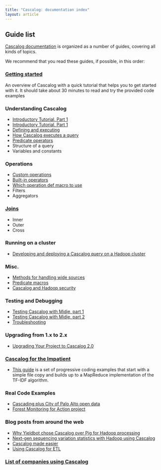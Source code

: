 ```yaml
---
title: "Cascalog: documentation index"
layout: article
---
```


## Guide list

[Cascalog documentation](https://www.cascalog.org/) is organized as a number of guides, covering all kinds of topics.

We recommend that you read these guides, if possible, in this order:


###  [Getting started](/articles/getting_started.html)

An overview of Cascalog with a quick tutorial that helps you to get started with it. It should take about 30 minutes to read and try the provided code examples

### Understanding Cascalog

- [Introductory Tutorial, Part 1](http://nathanmarz.com/blog/introducing-cascalog-a-clojure-based-query-language-for-hado.html)
- [Introductory Tutorial, Part 1](http://nathanmarz.com/blog/new-cascalog-features-outer-joins-combiners-sorting-and-more.html)
- [Defining and executing](https://github.com/nathanmarz/cascalog/wiki/Defining-and-executing-queries)
- [How Cascalog executes a query](https://github.com/nathanmarz/cascalog/wiki/How-cascalog-executes-a-query)
- [Predicate operators](https://github.com/nathanmarz/cascalog/wiki/Predicate-operators)
- Structure of a query
- Variables and constants

### Operations

- [Custom operations](https://github.com/nathanmarz/cascalog/wiki/Guide-to-custom-operations)
- [Built-in operators](https://github.com/nathanmarz/cascalog/wiki/Built-in-operations)
- [Which operation def macro to use](http://entxtech.blogspot.com/2010/12/which-operation-def-macro-should-i-use.html)
- Filters
- Aggregators

### [Joins](https://github.com/nathanmarz/cascalog/wiki/Joins-in-cascalog)

- Inner
- Outer
- Cross

### Running on a cluster

- [Developing and deploying a Cascalog query on a Hadoop cluster](http://nathanmarz.com/blog/news-feed-in-38-lines-of-code-using-cascalog.html)

### Misc.

- [Methods for handling wide sources](https://github.com/nathanmarz/cascalog/wiki/Methods-for-handling-wide-sources)
- [Predicate macros](https://github.com/nathanmarz/cascalog/wiki/Predicate-macros)
- [Cascalog and Hadoop security](https://github.com/nathanmarz/cascalog/wiki/Cascalog-and-Hadoop-Security)

### Testing and Debugging

- [Testing Cascalog with Midje, part 1](http://sritchie.github.com/2011/09/30/testing-cascalog-with-midje.html)
- [Testing Cascalog with Midje, part 2](http://sritchie.github.com/2012/01/22/cascalog-testing-20.html)
- [Troubleshooting](https://github.com/nathanmarz/cascalog/wiki/Troubleshooting%2C-testing-and-live-coding)

### Upgrading from 1.x to 2.x

- [Upgrading Your Project to Cascalog 2.0](/articles/upgrade.md)

### [Cascalog for the Impatient](https://github.com/Quantisan/Impatient)

- [This guide](https://github.com/Quantisan/Impatient) is a set of progressive coding examples that start with a simple file copy and builds up to a MapReduce implementation of the TF-IDF algorithm.

### Real Code Examples

- [Cascading plus City of Palo Alto open data](https://github.com/Cascading/CoPA)
- [ Forest Monitoring for Action project](https://github.com/reddmetrics/forma-clj)

### Blog posts from around the web

- [Why Yieldbot chose Cascalog over Pig for Hadoop processing](http://tech.backtype.com/52456836)
- [Next-gen sequencing variation statistics with Hadoop using Cascalog](http://bcbio.wordpress.com/2011/07/04/summarizing-next-gen-sequencing-variation-statistics-with-hadoop-using-cascalog/)
- [Cascalog made easier](http://jimdrannbauer.com/2011/02/04/cascalog-made-easier/)
- [Using Cascalog for ETL](http://ianrumford.github.io/blog/2012/09/29/using-cascalog-for-extract-transform-and-load/)

### [List of companies using Cascalog](/articles/users.html)
